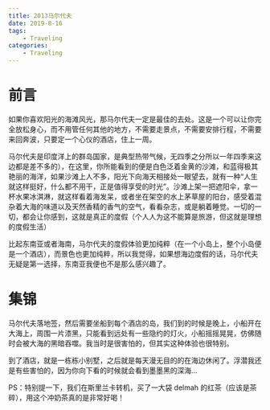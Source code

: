 ```yaml
---
title: 2013马尔代夫
date: 2019-8-16
tags:
    - Traveling
categories:
    - Traveling
---
```


# 前言

如果你喜欢阳光的海滩风光，那马尔代夫一定是最佳的去处。这是一个可以让你完全放松身心，而不用管任何其他的地方，不需要走景点，不需要安排行程，不需要来回奔波，只要定一个心仪的酒店，住上一周。

马尔代夫是印度洋上的群岛国家，是典型热带气候，无四季之分所以一年四季来这边都是差不多的），在这里，你所能看到的便是白色泛着金黄的沙滩，和蓝得极其艳丽的海洋，如果沙滩上人不多，阳光下向海天相接处一眼望去，就有一种“人生就这样挺好，什么都不用干，正是值得享受的时光”。沙滩上架一把遮阳伞，拿一杯水果冰淇淋，就这样看着海发呆，或者坐在架空的水上茅草屋的阳台，感受着混杂着大海的味道以及天然香精的香气的空气，看看杂志，或是躺着睡觉。一切的一切，都会让你感到，这就是真正的度假（个人人为这不能算是旅游，但这就是理想的度假生活）

比起东南亚或者海南，马尔代夫的度假体验更加纯粹（在一个小岛上，整个小岛便是一个酒店），而景色也更加纯粹，所以我觉得，如果想海边度假的话，马尔代夫无疑是第一选择，东南亚我便也不是那么感兴趣了。

# 集锦

马尔代夫落地签，然后需要坐船到每个酒店的岛，我们到的时候是晚上，小船开在大海上，周围一片漆黑，只能看到远处有一些隐约的灯火，小船摇摇晃晃，仿佛随时会被大海的黑暗吞噬。我当时是很害怕的，但其实这种体验也很特别。

到了酒店，就是一栋栋小别墅，之后就是每天漫无目的的在海边休闲了。浮潜我还是有些害怕的，因为你向下看的时候就会看到墨墨黑的深海...

PS：特别提一下，我们在斯里兰卡转机，买了一大袋 delmah 的红茶（应该是茶碎），用这个冲奶茶真的是非常好喝！
